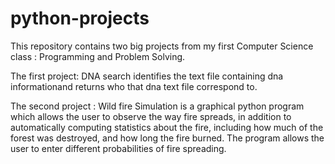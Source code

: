 # python-projects
 This repository contains two big projects from my first Computer Science class : Programming and Problem Solving. 

The first project: DNA search identifies the text file containing dna informationand returns who that dna text file correspond to.

The second project : Wild fire Simulation is a graphical python program which allows the user to observe the way fire spreads, in addition to automatically computing statistics about the fire, including how much of the forest was destroyed, and how long the fire burned. The program allows the user to enter different probabilities of fire spreading.
